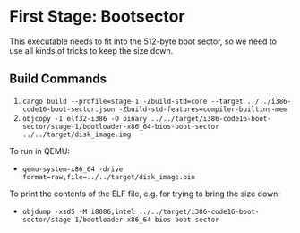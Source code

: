 # First Stage: Bootsector

This executable needs to fit into the 512-byte boot sector, so we need to use all kinds of tricks to keep the size down.

## Build Commands

1. `cargo build --profile=stage-1 -Zbuild-std=core --target ../../i386-code16-boot-sector.json -Zbuild-std-features=compiler-builtins-mem`
2. `objcopy -I elf32-i386 -O binary ../../target/i386-code16-boot-sector/stage-1/bootloader-x86_64-bios-boot-sector ../../target/disk_image.img`

To run in QEMU:

- `qemu-system-x86_64 -drive format=raw,file=../../target/disk_image.bin`

To print the contents of the ELF file, e.g. for trying to bring the size down:

- `objdump -xsdS -M i8086,intel ../../target/i386-code16-boot-sector/stage-1/bootloader-x86_64-bios-boot-sector`
